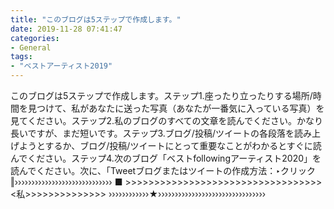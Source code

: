 ```yaml
---
title: "このブログは5ステップで作成します。"
date: 2019-11-28 07:41:47
categories:
- General
tags:
- "ベストアーティスト2019"
---
```


このブログは5ステップで作成します。ステップ1.座ったり立ったりする場所/時間を見つけて、私があなたに送った写真（あなたが一番気に入っている写真）を見てください。ステップ2.私のブログのすべての文章を読んでください。かなり長いですが、まだ短いです。ステップ3.ブログ/投稿/ツイートの各段落を読み上げようとするか、ブログ/投稿/ツイートにとって重要なことがわかるとすぐに読んでください。ステップ4.次のブログ「ベストfollowingアーティスト2020‬」を読んでください。次に、「Tweet‭ブログまたはツイートの作成方法：‣クリック‖››››››››››››››››››››››››››››› ■ &gt;&gt;&gt;&gt;&gt;&gt;&gt;&gt;&gt;&gt;&gt;&gt;&gt;&gt;&gt;&gt;&gt;&gt;&gt;&gt;&gt;&gt;&gt;&gt;&gt;&gt;&gt;&gt;&gt;&gt;&gt;&gt;&gt;&gt; &lt;私&gt;&gt;&gt;&gt;&gt;&gt;&gt;&gt;&gt;&gt;&gt;&gt;&gt;&gt; ››››››››››››★››››››››››››››››››››››››››››››››
